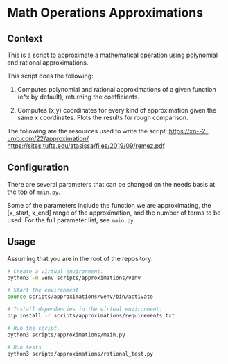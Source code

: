 # Math Operations Approximations

## Context

This is a script to approximate a mathematical operation using polynomial
and rational approximations.

This script does the following:

1. Computes polynomial and rational approximations of a given function (e^x by default), 
returning the coefficients.

2. Computes (x,y) coordinates for every kind of approximation given the same x coordinates.
Plots the results for rough comparison.


The following are the resources used to write the script:
https://xn--2-umb.com/22/approximation/
https://sites.tufts.edu/atasissa/files/2019/09/remez.pdf

## Configuration

There are several parameters that can be changed on the needs basis at the
top of `main.py`.

Some of the parameters include the function we are approximating, the [x_start, x_end] range of
the approximation, and the number of terms to be used. For the full parameter list, see `main.py`.

## Usage

Assuming that you are in the root of the repository:

```bash
# Create a virtual environment.
python3 -m venv scripts/approximations/venv

# Start the environment
source scripts/approximations/venv/bin/activate

# Install dependencies in the virtual environment.
pip install -r scripts/approximations/requirements.txt

# Run the script.
python3 scripts/approximations/main.py

# Run tests
python3 scripts/approximations/rational_test.py
```
